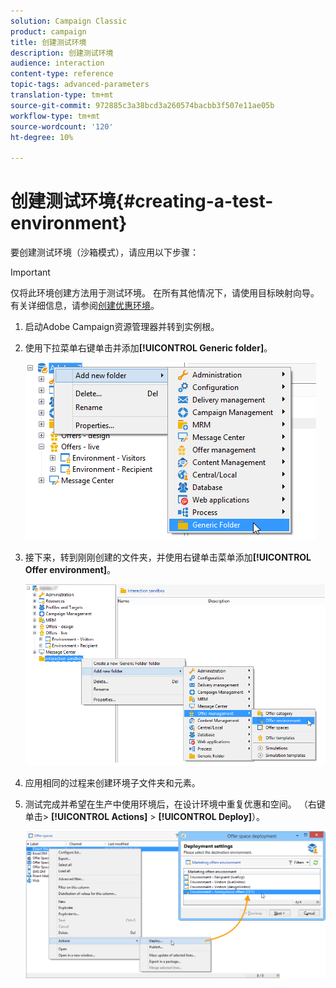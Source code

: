 ```yaml
---
solution: Campaign Classic
product: campaign
title: 创建测试环境
description: 创建测试环境
audience: interaction
content-type: reference
topic-tags: advanced-parameters
translation-type: tm+mt
source-git-commit: 972885c3a38bcd3a260574bacbb3f507e11ae05b
workflow-type: tm+mt
source-wordcount: '120'
ht-degree: 10%

---
```



# 创建测试环境{#creating-a-test-environment}

要创建测试环境（沙箱模式），请应用以下步骤：

>[!IMPORTANT]
>
>仅将此环境创建方法用于测试环境。 在所有其他情况下，请使用目标映射向导。 有关详细信息，请参阅[创建优惠环境](../../interaction/using/live-design-environments.md#creating-an-offer-environment)。

1. 启动Adobe Campaign资源管理器并转到实例根。
1. 使用下拉菜单右键单击并添加&#x200B;**[!UICONTROL Generic folder]**。

   ![](assets/offer_env_creation_001.png)

1. 接下来，转到刚刚创建的文件夹，并使用右键单击菜单添加&#x200B;**[!UICONTROL Offer environment]**。

   ![](assets/offer_env_creation_001bis.png)

1. 应用相同的过程来创建环境子文件夹和元素。
1. 测试完成并希望在生产中使用环境后，在设计环境中重复优惠和空间。 （右键单击> **[!UICONTROL Actions]** > **[!UICONTROL Deploy]**）。

   ![](assets/migration_interaction_5.png)

